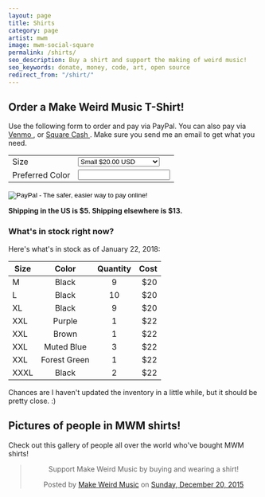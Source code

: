```yaml
---
layout: page
title: Shirts
category: page
artist: mwm
image: mwm-social-square
permalink: /shirts/
seo_description: Buy a shirt and support the making of weird music!
seo_keywords: donate, money, code, art, open source
redirect_from: "/shirt/"
---
```

## Order a Make Weird Music T-Shirt!

Use the following form to order and pay via PayPal. You can also pay via [Venmo&nbsp;<i class="fas fa-dollar-sign"></i>](https://venmo.com/MakeWeirdMusic), or [Square Cash&nbsp;<i class="fas fa-dollar-sign"></i>](https://cash.me/$MakeWeirdMusic). Make sure you send me an email to get what you need.

<form target="paypal" action="https://www.paypal.com/cgi-bin/webscr" method="post" id="order-form">
<input type="hidden" name="cmd" value="_s-xclick">
<input type="hidden" name="hosted_button_id" value="H48ARP8CV2NEQ">
<table>
<tr><td><input type="hidden" name="on0" value="Size">Size</td><td><select name="os0">
	<option value="Small">Small $20.00 USD</option>
	<option value="Medium">Medium $20.00 USD</option>
	<option value="Large">Large $20.00 USD</option>
	<option value="X-Large">X-Large $20.00 USD</option>
	<option value="XX-Large">XX-Large $22.00 USD</option>
	<option value="XXX-Large">XXX-Large $22.00 USD</option>
</select> </td></tr>
<tr><td><input type="hidden" name="on1" value="Preferred Color">Preferred Color</td><td><input type="text" name="os1" maxlength="200"></td></tr>
</table>
<input type="hidden" name="currency_code" value="USD">
<input type="image" src="https://www.paypalobjects.com/en_US/i/btn/btn_cart_LG.gif" border="0" name="submit" alt="PayPal - The safer, easier way to pay online!">
<img alt="" border="0" src="https://www.paypalobjects.com/en_US/i/scr/pixel.gif" width="1" height="1">
</form>

**Shipping in the US is $5. Shipping elsewhere is $13.**

### What's in stock right now?

Here's what's in stock as of January 22, 2018:

|Size   |Color   |Quantity   |Cost   |
| ----- |:------:|:---------:| -----:|
|M|Black|9|$20|
|L|Black|10|$20|
|XL|Black|9|$20|
|XXL|Purple|1|$22|
|XXL|Brown|1|$22|
|XXL|Muted Blue|3|$22|
|XXL|Forest Green|1|$22|
|XXXL|Black|2|$22|

Chances are I haven't updated the inventory in a little while, but it should be pretty close. :)

## Pictures of people in MWM shirts!

Check out this gallery of people all over the world who've bought MWM shirts!

<div style="text-align: center;">
<div id="fb-root"></div><script>(function(d, s, id) {  var js, fjs = d.getElementsByTagName(s)[0];  if (d.getElementById(id)) return;  js = d.createElement(s); js.id = id;  js.src = "//connect.facebook.net/en_US/sdk.js#xfbml=1&version=v2.3";  fjs.parentNode.insertBefore(js, fjs);}(document, 'script', 'facebook-jssdk'));</script><div class="fb-post" data-href="https://www.facebook.com/media/set/?set=a.845798998866158.1073741830.534010936711634&amp;type=3" data-width="500"><div class="fb-xfbml-parse-ignore"><blockquote cite="https://www.facebook.com/media/set/?set=a.845798998866158.1073741830.534010936711634&amp;type=3"><p>Support Make Weird Music by buying and wearing a shirt!</p>Posted by <a href="https://www.facebook.com/MakeWeirdMusic/">Make Weird Music</a> on&nbsp;<a href="https://www.facebook.com/media/set/?set=a.845798998866158.1073741830.534010936711634&amp;type=3">Sunday, December 20, 2015</a></blockquote></div></div>
</div>
